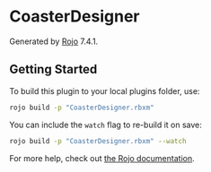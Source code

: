 # CoasterDesigner
Generated by [Rojo](https://github.com/rojo-rbx/rojo) 7.4.1.

## Getting Started
To build this plugin to your local plugins folder, use:

```bash
rojo build -p "CoasterDesigner.rbxm"
```

You can include the `watch` flag to re-build it on save:

```bash
rojo build -p "CoasterDesigner.rbxm" --watch
```

For more help, check out [the Rojo documentation](https://rojo.space/docs).
